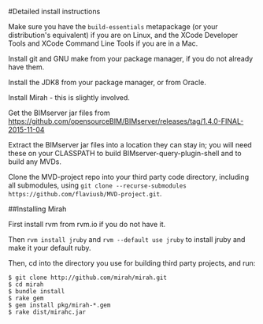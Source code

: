 #Detailed install instructions

Make sure you have the `build-essentials` metapackage (or your distribution's equivalent) if you are on Linux, and the XCode Developer Tools and XCode Command Line Tools if you are in a Mac.

Install git and GNU make from your package manager, if you do not already have them.

Install the JDK8 from your package manager, or from Oracle.

Install Mirah - this is slightly involved.

Get the BIMserver jar files from https://github.com/opensourceBIM/BIMserver/releases/tag/1.4.0-FINAL-2015-11-04

Extract the BIMserver jar files into a location they can stay in; you will need these on your CLASSPATH to build BIMserver-query-plugin-shell and to build any MVDs.

Clone the MVD-project repo into your third party code directory, including all submodules, using `git clone --recurse-submodules https://github.com/flaviusb/MVD-project.git`.

##Installing Mirah

First install rvm from rvm.io if you do not have it.

Then `rvm install jruby` and `rvm --default use jruby` to install jruby and make it your default ruby.

Then, cd into the directory you use for building third party projects, and run:

```
$ git clone http://github.com/mirah/mirah.git
$ cd mirah
$ bundle install
$ rake gem
$ gem install pkg/mirah-*.gem
$ rake dist/mirahc.jar
```
